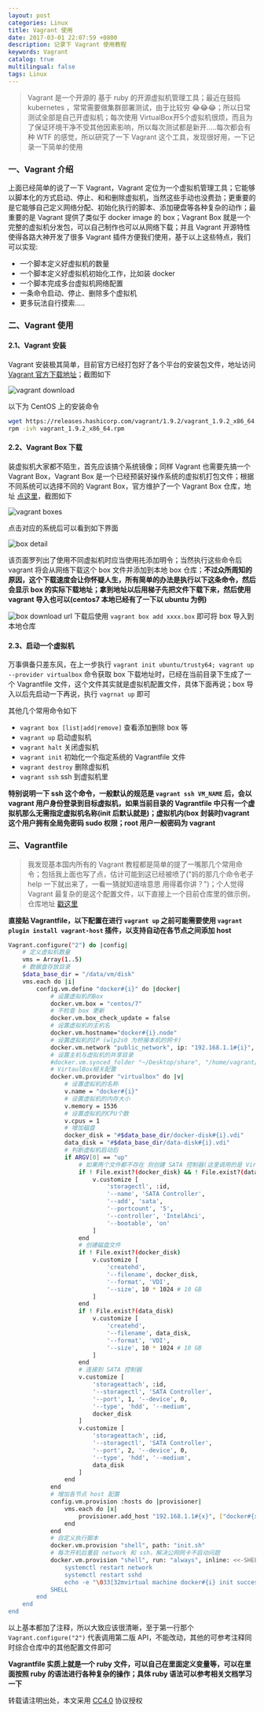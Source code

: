 ```yaml
---
layout: post
categories: Linux
title: Vagrant 使用
date: 2017-03-01 22:07:59 +0800
description: 记录下 Vagrant 使用教程
keywords: Vagrant
catalog: true
multilingual: false
tags: Linux
---
```


> Vagrant 是一个开源的 基于 ruby 的开源虚拟机管理工具；最近在鼓捣 kubernetes ，常常需要做集群部署测试，由于比较穷 😂😂😂；所以日常测试全部是自己开虚拟机；每次使用 VirtualBox开5个虚拟机很烦，而且为了保证环境干净不受其他因素影响，所以每次测试都是新开.....每次都会有种 WTF 的感觉，所以研究了一下 Vagrant 这个工具，发现很好用，一下记录一下简单的使用

### 一、Vagrant 介绍

上面已经简单的说了一下 Vagrant，Vagrant 定位为一个虚拟机管理工具；它能够以脚本化的方式启动、停止、和和删除虚拟机，当然这些手动也没费劲；更重要的是它能够自己定义网络分配、初始化执行的脚本、添加硬盘等各种复杂的动作；最重要的是 Vagrant 提供了类似于 docker image 的 box；Vagrant Box 就是一个完整的虚拟机分发包，可以自己制作也可以从网络下载；并且 Vagrant 开源特性使得各路大神开发了很多 Vagrant 插件方便我们使用，基于以上这些特点，我们可以实现:

- 一个脚本定义好虚拟机的数量
- 一个脚本定义好虚拟机初始化工作，比如装 docker
- 一个脚本完成多台虚拟机网络配置
- 一条命令启动、停止、删除多个虚拟机
- 更多玩法自行摸索.....

### 二、Vagrant 使用

#### 2.1、Vagrant 安装

Vagrant 安装极其简单，目前官方已经打包好了各个平台的安装包文件，地址访问 [Vagrant 官方下载地址](https://www.vagrantup.com/downloads.html)；截图如下

![vagrant download](https://oss.link/markdown/m46fa.jpg)

以下为 CentOS 上的安装命令

``` sh
wget https://releases.hashicorp.com/vagrant/1.9.2/vagrant_1.9.2_x86_64.rpm
rpm -ivh vagrant_1.9.2_x86_64.rpm
```

#### 2.2、Vagrant Box 下载

装虚拟机大家都不陌生，首先应该搞个系统镜像；同样 Vagrant 也需要先搞一个 Vagrant Box，Vagrant Box 是一个已经预装好操作系统的虚拟机打包文件；根据不同系统可以选择不同的 Vagrant Box，官方维护了一个 Vagrant Box 仓库，地址 [点这里](https://atlas.hashicorp.com/boxes/search)，截图如下

![vagrant boxes](https://oss.link/markdown/2duz7.jpg)

点击对应的系统后可以看到如下界面

![box detail](https://oss.link/markdown/kiohr.jpg)

该页面罗列出了使用不同虚拟机时应当使用扥添加明令；当然执行这些命令后 vagrant 将会从网络下载这个 box 文件并添加到本地 box 仓库；**不过众所周知的原因，这个下载速度会让你怀疑人生，所有简单的办法是执行以下这条命令，然后会显示 box 的实际下载地址；拿到地址以后用梯子先把文件下载下来，然后使用 vagrant 导入也可以(centos7 本地已经有了一下以 ubuntu 为例)**

![box download url](https://oss.link/markdown/p36th.jpg)
下载后使用 `vagrant box add xxxx.box` 即可将 box 导入到本地仓库

#### 2.3、启动一个虚拟机

万事俱备只差东风，在上一步执行 `vagrant init ubuntu/trusty64; vagrant up --provider virtualbox` 命令获取 box 下载地址时，已经在当前目录下生成了一个 Vagrantfile 文件，这个文件其实就是虚拟机配置文件，具体下面再说；box 导入以后先启动一下再说，执行 `vagrnat up` 即可


其他几个常用命令如下

- `vagrant box [list|add|remove]` 查看添加删除 box 等
- `vagrant up` 启动虚拟机
- `vagrant halt` 关闭虚拟机
- `vagrant init` 初始化一个指定系统的 Vagrantfile 文件
- `vagrant destroy` 删除虚拟机
- `vagrant ssh` ssh 到虚拟机里

**特别说明一下 ssh 这个命令，一般默认的规范是 `vagrant ssh VM_NAME` 后，会以 vagrant 用户身份登录到目标虚拟机，如果当前目录的 Vagrantfile 中只有一个虚拟机那么无需指定虚拟机名称(init 后默认就是)；虚拟机内(box 封装时)vagrant这个用户拥有全局免密码 sudo 权限；root 用户一般密码为 vagrant**

### 三、Vagrantfile

> 我发现基本国内所有的 Vagrant 教程都是简单的提了一嘴那几个常用命令；包括我上面也写了点，估计可能到这已经被喷了("妈的那几个命令老子 help 一下就出来了，一看一猜就知道啥意思 用得着你讲？")；个人觉得 Vagrant 最复杂的是这个配置文件，以下直接上一个目前仓库里的做示例，仓库地址 [戳这里](https://github.com/mritd/config/tree/master/vagrant)

**直接贴 Vagrantfile，以下配置在进行 `vagrant up` 之前可能需要使用 `vagrant plugin install vagrant-host` 插件，以支持自动在各节点之间添加 host**

``` sh
Vagrant.configure("2") do |config|
    # 定义虚拟机数量
    vms = Array(1..5)
    # 数据盘存放目录
    $data_base_dir = "/data/vm/disk"
    vms.each do |i|
        config.vm.define "docker#{i}" do |docker|
            # 设置虚拟机的Box
            docker.vm.box = "centos/7"
            # 不检查 box 更新
            docker.vm.box_check_update = false 
            # 设置虚拟机的主机名
            docker.vm.hostname="docker#{i}.node"
            # 设置虚拟机的IP (wlp2s0 为桥接本机的网卡)
            docker.vm.network "public_network", ip: "192.168.1.1#{i}", bridge: "wlp2s0"
            # 设置主机与虚拟机的共享目录
            #docker.vm.synced_folder "~/Desktop/share", "/home/vagrant/share"
            # VirtaulBox相关配置
            docker.vm.provider "virtualbox" do |v|
                # 设置虚拟机的名称
                v.name = "docker#{i}"
                # 设置虚拟机的内存大小  
                v.memory = 1536 
                # 设置虚拟机的CPU个数
                v.cpus = 1
                # 增加磁盘
                docker_disk = "#$data_base_dir/docker-disk#{i}.vdi"
                data_disk = "#$data_base_dir/data-disk#{i}.vdi"
                # 判断虚拟机启动后
                if ARGV[0] == "up"
                    # 如果两个文件都不存在 则创建 SATA 控制器(这里调用的是 Virtual Box 的命令)
                    if ! File.exist?(docker_disk) && ! File.exist?(data_disk)
                        v.customize [
                            'storagectl', :id,
                            '--name', 'SATA Controller',
                            '--add', 'sata',
                            '--portcount', '5',
                            '--controller', 'IntelAhci',
                            '--bootable', 'on'
                        ]
                    end
                    # 创建磁盘文件
                    if ! File.exist?(docker_disk)
                        v.customize [
                            'createhd', 
                            '--filename', docker_disk, 
                            '--format', 'VDI', 
                            '--size', 10 * 1024 # 10 GB
                        ] 
                    end
                    if ! File.exist?(data_disk)
                        v.customize [
                            'createhd', 
                            '--filename', data_disk, 
                            '--format', 'VDI', 
                            '--size', 10 * 1024 # 10 GB
                        ] 
                    end
                    # 连接到 SATA 控制器
                    v.customize [
                        'storageattach', :id, 
                        '--storagectl', 'SATA Controller', 
                        '--port', 1, '--device', 0, 
                        '--type', 'hdd', '--medium', 
                        docker_disk
                    ]
                    v.customize [
                        'storageattach', :id, 
                        '--storagectl', 'SATA Controller', 
                        '--port', 2, '--device', 0, 
                        '--type', 'hdd', '--medium', 
                        data_disk
                    ]
                end
            end
            # 增加各节点 host 配置
            config.vm.provision :hosts do |provisioner|
                vms.each do |x|
                    provisioner.add_host "192.168.1.1#{x}", ["docker#{x}.node"]
                end
            end
            # 自定义执行脚本
            docker.vm.provision "shell", path: "init.sh"
            # 每次开机后重启 network 和 ssh，解决公网网卡不启动问题 
            docker.vm.provision "shell", run: "always", inline: <<-SHELL
                systemctl restart network
                systemctl restart sshd
                echo -e "\033[32mvirtual machine docker#{i} init success!\033[0m"
            SHELL
        end
    end
end
```

以上基本都加了注释，所以大致应该很清晰，至于第一行那个 `Vagrant.configure("2")` 代表调用第二版 API，不能改动，其他的可参考注释同时综合仓库中的其他配置文件即可

**Vagrantfile 实质上就是一个 ruby 文件，可以自己在里面定义变量等，可以在里面按照 ruby 的语法进行各种复杂的操作；具体 ruby 语法可以参考相关文档学习一下**


转载请注明出处，本文采用 [CC4.0](http://creativecommons.org/licenses/by-nc-nd/4.0/) 协议授权
